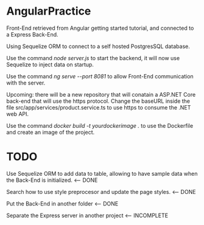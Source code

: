 # AngularPractice

Front-End retrieved from Angular getting started tutorial, and connected to a Express Back-End.

Using Sequelize ORM to connect to a self hosted PostgresSQL database.

Use the command *node server.js* to start the backend, it will now use Sequelize to inject data on startup.

Use the command *ng serve --port 8081* to allow Front-End communication with the server.

Upcoming: there will be a new repository that will conatain a ASP.NET Core back-end that will use the https protocol. Change the baseURL inside the file src/app/services/product.service.ts to use https to consume the .NET web API.

Use the command *docker build -t yourdockerimage .* to use the Dockerfile and create an image of the project.

# TODO

Use Sequelize ORM to add data to table, allowing to have sample data when the Back-End is initialized.  <-- DONE

Search how to use style preprocesor and update the page styles. <-- DONE

Put the Back-End in another folder <-- DONE

Separate the Express server in another project <-- INCOMPLETE